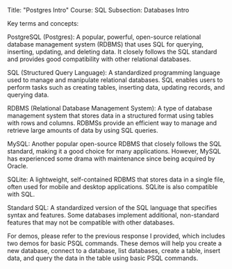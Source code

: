Title: "Postgres Intro"
Course: SQL
Subsection: Databases Intro

Key terms and concepts:

PostgreSQL (Postgres): A popular, powerful, open-source relational database management system (RDBMS) that uses SQL for querying, inserting, updating, and deleting data. It closely follows the SQL standard and provides good compatibility with other relational databases.

SQL (Structured Query Language): A standardized programming language used to manage and manipulate relational databases. SQL enables users to perform tasks such as creating tables, inserting data, updating records, and querying data.

RDBMS (Relational Database Management System): A type of database management system that stores data in a structured format using tables with rows and columns. RDBMSs provide an efficient way to manage and retrieve large amounts of data by using SQL queries.

MySQL: Another popular open-source RDBMS that closely follows the SQL standard, making it a good choice for many applications. However, MySQL has experienced some drama with maintenance since being acquired by Oracle.

SQLite: A lightweight, self-contained RDBMS that stores data in a single file, often used for mobile and desktop applications. SQLite is also compatible with SQL.

Standard SQL: A standardized version of the SQL language that specifies syntax and features. Some databases implement additional, non-standard features that may not be compatible with other databases.

For demos, please refer to the previous response I provided, which includes two demos for basic PSQL commands. These demos will help you create a new database, connect to a database, list databases, create a table, insert data, and query the data in the table using basic PSQL commands.










